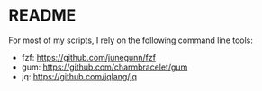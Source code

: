 # README

For most of my scripts, I rely on the following command line tools:
- fzf: https://github.com/junegunn/fzf
- gum: https://github.com/charmbracelet/gum
- jq: https://github.com/jqlang/jq
